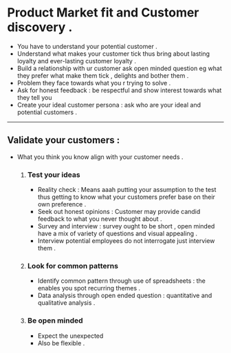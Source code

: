 # Product Market fit and Customer discovery .

- You have to understand your potential customer .
- Understand what makes your customer tick thus bring about lasting loyalty and ever-lasting customer loyalty .
- Build a relationship with ur customer ask open minded question eg what they prefer what make them tick , delights and bother them .
- Problem they face towards what you r trying to solve .
- Ask for honest feedback : be respectful and show interest towards what they tell you 
- Create your ideal customer persona : ask who are your ideal and potential customers . 
___
## Validate your customers :
- What you think you know align with your customer needs .

    1) ### Test your ideas
        - Reality check : Means aaah putting your assumption to the test thus getting to know what your customers prefer base on their own preference .
        - Seek out honest opinions : Customer may provide candid feedback to what you never thought about .
        - Survey and interview : survey ought to be short , open minded have a mix of variety of questions and visual appealing .
        - Interview potential employees do not interrogate just interview them  .
    2) ### Look for common patterns 
        - Identify common pattern through use of spreadsheets : the enables you spot recurring themes .
        - Data analysis through open ended question : quantitative and qualitative analysis .
    3) ### Be open minded 
        - Expect the unexpected 
        - Also be flexible .

    
